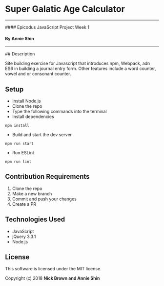 # Super Galatic Age Calculator

<hr/>
#### Epicodus JavaScript Project Week 1

#### By Annie Shin

<hr/>
## Description

Site building exercise for Javascript that introduces npm, Webpack, adn ES6 in building a journal entry form. Other features include a word counter, vowel and or consonant counter.

## Setup

* Install Node.js
* Clone the repo
* Type the following commands into the terminal
* Install dependencies
```
npm install
```
* Build and start the dev server
```
npm run start
```
* Run ESLint
```
npm run lint
```

## Contribution Requirements

1. Clone the repo
1. Make a new branch
1. Commit and push your changes
1. Create a PR

## Technologies Used

* JavaScript
* jQuery 3.3.1
* Node.js

## License

This software is licensed under the MIT license.

Copyright (c) 2018 **Nick Brown and Annie Shin**
